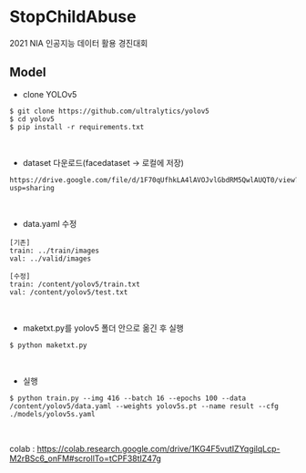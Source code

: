 ﻿# StopChildAbuse
2021 NIA 인공지능 데이터 활용 경진대회

## Model
- clone YOLOv5
```
$ git clone https://github.com/ultralytics/yolov5
$ cd yolov5
$ pip install -r requirements.txt
```
<br/>

- dataset 다운로드(facedataset -> 로컬에 저장)
```
https://drive.google.com/file/d/1F70qUfhkLA4lAVOJvlGbdRM5QwlAUQT0/view?usp=sharing
```
<br/>

- data.yaml 수정
```
[기존]
train: ../train/images
val: ../valid/images

[수정]
train: /content/yolov5/train.txt
val: /content/yolov5/test.txt
```
<br/>

- maketxt.py를 yolov5 폴더 안으로 옮긴 후 실행
```
$ python maketxt.py
```
<br/>

- 실행
```
$ python train.py --img 416 --batch 16 --epochs 100 --data /content/yolov5/data.yaml --weights yolov5s.pt --name result --cfg ./models/yolov5s.yaml
```
<br/>

colab : https://colab.research.google.com/drive/1KG4F5vutIZYqgilqLcp-M2rBSc6_onFM#scrollTo=tCPF38tIZ47g
